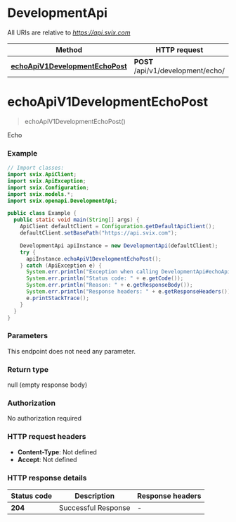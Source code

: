 # DevelopmentApi

All URIs are relative to *https://api.svix.com*

Method | HTTP request | Description
------------- | ------------- | -------------
[**echoApiV1DevelopmentEchoPost**](DevelopmentApi.md#echoApiV1DevelopmentEchoPost) | **POST** /api/v1/development/echo/ | Echo


<a name="echoApiV1DevelopmentEchoPost"></a>
# **echoApiV1DevelopmentEchoPost**
> echoApiV1DevelopmentEchoPost()

Echo

### Example
```java
// Import classes:
import svix.ApiClient;
import svix.ApiException;
import svix.Configuration;
import svix.models.*;
import svix.openapi.DevelopmentApi;

public class Example {
  public static void main(String[] args) {
    ApiClient defaultClient = Configuration.getDefaultApiClient();
    defaultClient.setBasePath("https://api.svix.com");

    DevelopmentApi apiInstance = new DevelopmentApi(defaultClient);
    try {
      apiInstance.echoApiV1DevelopmentEchoPost();
    } catch (ApiException e) {
      System.err.println("Exception when calling DevelopmentApi#echoApiV1DevelopmentEchoPost");
      System.err.println("Status code: " + e.getCode());
      System.err.println("Reason: " + e.getResponseBody());
      System.err.println("Response headers: " + e.getResponseHeaders());
      e.printStackTrace();
    }
  }
}
```

### Parameters
This endpoint does not need any parameter.

### Return type

null (empty response body)

### Authorization

No authorization required

### HTTP request headers

 - **Content-Type**: Not defined
 - **Accept**: Not defined

### HTTP response details
| Status code | Description | Response headers |
|-------------|-------------|------------------|
**204** | Successful Response |  -  |

